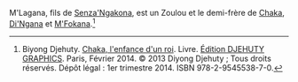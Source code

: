 <!-- TITLE: M'Lagana -->
<!-- SUBTITLE: Présentation de M'Lagana -->

M'Lagana, fils de [Senza'Ngakona](/personnalite/homme/noble/chef/afrique/sud/zulu/senza-ngakona), est un Zoulou et le demi-frère de [Chaka](/personnalite/homme/noble/souverain/afrique/sud/empereur/zulu/chaka-zulu), [Di'Ngana](/personnalite/homme/noble/a-categoriser/di-ngana) et [M'Fokana](/personnalite/homme/noble/a-categoriser/m-fokana).[^1]


[^1]: Biyong Djehuty. [Chaka, l'enfance d'un roi](/ouvrage/chaka-l-enfance-d-un-roi). Livre. [Édition DJEHUTY GRAPHICS](http://www.djehutygraphics.com/). Paris, Février 2014. © 2013 Diyong Djehuty ; Tous droits réservés. Dépôt légal : 1er trimestre 2014. ISBN 978-2-9545538-7-0.